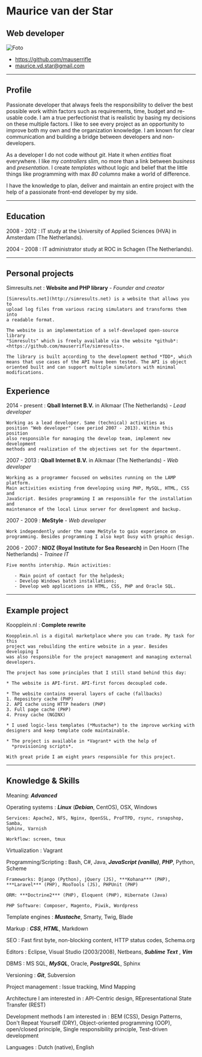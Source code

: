 # Maurice van der Star

## Web developer

![Foto](https://raw.githubusercontent.com/mauserrifle/resume/master/photo.jpg)

* <https://github.com/mauserrifle>
* <maurice.vd.star@gmail.com>

-------------------------------------------------------------------------------

## Profile

Passionate developer that always feels the responsibility to deliver the best
possible work within factors such as requirements, time, budget and re-usable
code. I am a true perfectionist that is realistic by basing my decisions on
these multiple factors. I like to see every project as an opportunity to
improve both my own and the organization knowledge. I am known for clear
communication and building a bridge between developers and non- developers.

As a developer I do not code without *git*. Hate it when *entities* float
everywhere. I like my *controllers* slim, no more than a link between
*business* and *presentation*. I create *templates* without logic and belief
that the little things like programming with max *80 columns* make a world
of difference.

I have the knowledge to plan, deliver and maintain an entire project with the
help of a passionate front-end developer by my side.

-------------------------------------------------------------------------------

## Education

2008 - 2012
:   IT study at the University of Applied Sciences (HVA) in Amsterdam (The
    Netherlands).

2004 - 2008
:   IT administrator study at ROC in Schagen (The Netherlands).

-------------------------------------------------------------------------------

## Personal projects

Simresults.net
:   **Website and PHP library**
    \-
    *Founder and creator*

    [Simresults.net](http://simresults.net) is a website that allows you to
    upload log files from various racing simulators and transforms them into
    a readable format.

    The website is an implementation of a self-developed open-source library
    "Simresults" which is freely available via the website *github*:
    <https://github.com/mauserrifle/simresults>.

    The library is built according to the development method *TDD*, which
    means that use cases of the API have been tested. The API is object
    oriented built and can support multiple simulators with minimal
    modifications.
## Experience

2014 - present
:   **Qball Internet B.V.** in Alkmaar (The Netherlands)
    \-
    *Lead developer*

    Working as a lead developer. Same (technical) activities as
    position "Web developer" (see period 2007 - 2013). Within this position
    also responsible for managing the develop team, implement new development
    methods and realization of the objectives set for the department.

2007 - 2013
:   **Qball Internet B.V.** in Alkmaar (The Netherlands)
    \-
    *Web developer*

    Working as a programmer focused on websites running on the LAMP platform.
    Main activities existing from developing using PHP, MySQL, HTML, CSS and
    JavaScript. Besides programming I am responsible for the installation and
    maintenance of the local Linux server for development and backup.

2007 - 2009
:   **MeStyle**
    \-
    *Web developer*

    Work independently under the name MeStyle to gain experience on
    programming. Besides programming I also kept busy with graphic design.

2006 - 2007
:   **NIOZ (Royal Institute for Sea Research)** in Den Hoorn (The Netherlands)
    \-
    *Trainee IT*

    Five months intership. Main activities:

       - Main point of contact for the helpdesk;
       - Develop Windows batch installations;
       - Develop web applications in HTML, CSS, PHP and Oracle SQL.

-------------------------------------------------------------------------------

## Example project

Koopplein.nl
:   **Complete rewrite**

    Koopplein.nl is a digital marketplace where you can trade. My task for this
    project was rebuilding the entire website in a year. Besides developing I
    was also responsible for the project management and managing external
    developers.

    The project has some principles that I still stand behind this day:

    * The website is API-first. API-first forces decoupled code.

    * The website contains several layers of cache (fallbacks)
    1. Repository cache (PHP)
    2. API cache using HTTP headers (PHP)
    3. Full page cache (PHP)
    4. Proxy cache (NGINX)

    * I used logic-less templates (*Mustache*) to the improve working with
    designers and keep template code maintainable.

	* The project is available in *Vagrant* with the help of
	  *provisioning scripts*.

    With great pride I am eight years responsible for this project.

-------------------------------------------------------------------------------

## Knowledge & Skills

Meaning: ***Advanced***

Operating systems
:   ***Linux*** (***Debian***, CentOS), OSX, Windows

    Services: Apache2, NFS, Nginx, OpenSSL, ProFTPD, rsync, rsnapshop, Samba,
    Sphinx, Varnish

    Workflow: screen, tmux

Virtualization
:   Vagrant

Programming/Scripting
:   Bash, C#, Java, ***JavaScript (vanilla)***, ***PHP***, Python, Scheme

    Frameworks: Django (Python), jQuery (JS), ***Kohana*** (PHP),
    ***Laravel*** (PHP), MooTools (JS), PHPUnit (PHP)

    ORM: ***Doctrine2*** (PHP), Eloquent (PHP), Hibernate (Java)

    PHP Software: Composer, Magento, Piwik, Wordpress

Template engines
:   ***Mustache***, Smarty, Twig, Blade

Markup
:   ***CSS***, ***HTML***, Markdown

SEO
:   Fast first byte, non-blocking content, HTTP status codes, Schema.org

Editors
:   Eclipse, Visual Studio (2003/2008), Netbeans, ***Sublime Text***
    , ***Vim***

DBMS
:   MS SQL, ***MySQL***, Oracle, ***PostgreSQL***, Sphinx

Versioning
:   ***Git***, Subversion

Project management
:   Issue tracking, Mind Mapping

Architecture I am interested in
:   API-Centric design, REpresentational State Transfer (REST)

Development methods I am interested in
:   BEM (CSS), Design Patterns, Don't Repeat Yourself (DRY),
    Object-oriented programming (OOP), open/closed principle,
    Single responsibility principle, Test-driven development

Languages
:   Dutch (native), English
